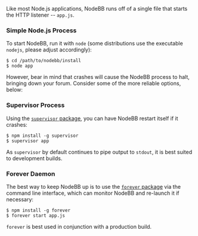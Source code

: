 Like most Node.js applications, NodeBB runs off of a single file that starts the HTTP listener -- `app.js`.

### Simple Node.js Process

To start NodeBB, run it with `node` (some distributions use the executable `nodejs`, please adjust accordingly):

    $ cd /path/to/nodebb/install
    $ node app

However, bear in mind that crashes will cause the NodeBB process to halt, bringing down your forum. Consider some of the more reliable options, below:

### Supervisor Process

Using the [`supervisor` package](https://github.com/isaacs/node-supervisor), you can have NodeBB restart itself if it crashes:

    $ npm install -g supervisor
    $ supervisor app

As `supervisor` by default continues to pipe output to `stdout`, it is best suited to development builds.

### Forever Daemon

The best way to keep NodeBB up is to use the [`forever` package](https://github.com/nodejitsu/forever) via the command line interface, which can monitor NodeBB and re-launch it if necessary:

    $ npm install -g forever
    $ forever start app.js

`forever` is best used in conjunction with a production build.